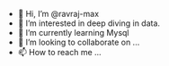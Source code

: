 - 👋 Hi, I’m @ravraj-max
- 👀 I’m interested in deep diving in data.
- 🌱 I’m currently learning Mysql
- 💞️ I’m looking to collaborate on ...
- 📫 How to reach me ...

<!---
ravraj-max/ravraj-max is a ✨ special ✨ repository because its `README.md` (this file) appears on your GitHub profile.
You can click the Preview link to take a look at your changes.
--->
